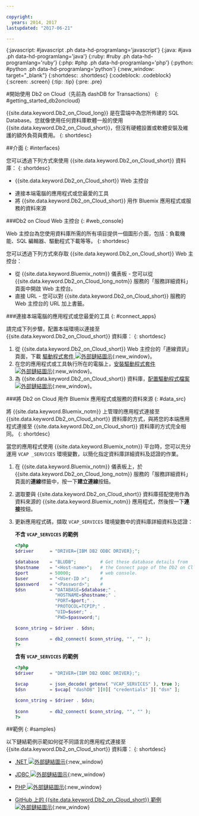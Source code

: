 ```yaml
---

copyright:
  years: 2014, 2017
lastupdated: "2017-06-21"

---
```


<!-- Attribute definitions --> 
{:javascript: #javascript .ph data-hd-programlang='javascript'}
{:java: #java .ph data-hd-programlang='java'}
{:ruby: #ruby .ph data-hd-programlang='ruby'}
{:php: #php .ph data-hd-programlang='php'}
{:python: #python .ph data-hd-programlang='python'}
{:new_window: target="_blank"}
{:shortdesc: .shortdesc}
{:codeblock: .codeblock}
{:screen: .screen}
{:tip: .tip}
{:pre: .pre}

#開始使用 Db2 on Cloud（先前為 dashDB for Transactions）
{: #getting_started_db2oncloud}

{{site.data.keyword.Db2_on_Cloud_long}} 是在雲端中為您所佈建的 SQL Database。您就像使用任何資料庫軟體一般的使用 {{site.data.keyword.Db2_on_Cloud_short}}，但沒有硬體設置或軟體安裝及維護的額外負荷與費用。
{: shortdesc}

##介面
{: #interfaces}

您可以透過下列方式來使用 {{site.data.keyword.Db2_on_Cloud_short}} 資料庫：
{: shortdesc}

   * {{site.data.keyword.Db2_on_Cloud_short}} Web 主控台
<!--   * REST APIs -->
   * 連接本端電腦的應用程式或您最愛的工具
   * 將 {{site.data.keyword.Db2_on_Cloud_short}} 用作 Bluemix 應用程式或服務的資料來源

###Db2 on Cloud Web 主控台
{: #web_console}

Web 主控台為您使用資料庫所需的所有項目提供一個圖形介面，包括：負載機能、SQL 編輯器、驅動程式下載等等。
{: shortdesc}

<!-- ![View of Db2 on Cloud web console dashboard page](images/console_v2.png) -->
<!-- ![View of {{site.data.keyword.dashdbshort_notm}} web console dashboard page](images/console_v2.jpg) -->

<!-- Click the link to take a tour of the Db2 web console: [General tour ![External link icon](../../icons/launch-glyph.svg "External link icon")](http://ibm.biz/dashdb-general-quick-tour "External link icon"){:new_window}. -->

您可以透過下列方式來存取 {{site.data.keyword.Db2_on_Cloud_short}} Web 主控台：
   * 從 {{site.data.keyword.Bluemix_notm}} 儀表板 - 您可以從 {{site.data.keyword.Db2_on_Cloud_long_notm}} 服務的「服務詳細資料」頁面中開啟 Web 主控台。
   * 直接 URL - 您可以對 {{site.data.keyword.Db2_on_Cloud_short}} 服務的 Web 主控台的 URL 加上書籤。

<!-- ###REST APIs
{: #apis}

With Db2 Warehouse plans, you can perform tasks related to file management, loading data, and running R scripts by using the [Db2 Warehouse REST API ![External link icon](../../icons/launch-glyph.svg "External link icon")](http://ibm.biz/dashdb-api){:new_window}.
{: shortdesc} -->

###連接本端電腦的應用程式或您最愛的工具
{: #connect_apps}

請完成下列步驟，配置本端環境以連接至 {{site.data.keyword.Db2_on_Cloud_short}} 資料庫：
{: shortdesc}

1. 從 {{site.data.keyword.Db2_on_Cloud_short}} Web 主控台的「連線資訊」頁面，下載 [ 驅動程式套件 ![外部鏈結圖示](../../icons/launch-glyph.svg "外部鏈結圖示")](https://www.ibm.com/support/knowledgecenter/SS6NHC/com.ibm.swg.im.dashdb.doc/connecting/connect_driver_package.html "外部鏈結圖示"){:new_window}。
2. 在您的應用程式或工具執行所在的電腦上，[安裝驅動程式套件 ![外部鏈結圖示](../../icons/launch-glyph.svg "外部鏈結圖示")](https://www.ibm.com/support/knowledgecenter/SS6NHC/com.ibm.swg.im.dashdb.doc/connecting/connect_driver_package_install.html "外部鏈結圖示"){:new_window}。
3. 為 {{site.data.keyword.Db2_on_Cloud_short}} 資料庫，[配置驅動程式檔案 ![外部鏈結圖示](../../icons/launch-glyph.svg "外部鏈結圖示")](https://www.ibm.com/support/knowledgecenter/en/SS6NHC/com.ibm.swg.im.dashdb.doc/connecting/connect_driver_package_config.html "外部鏈結圖示"){:new_window}。

###將 Db2 on Cloud 用作 Bluemix 應用程式或服務的資料來源
{: #data_src}

將 {{site.data.keyword.Bluemix_notm}} 上管理的應用程式連接至 {{site.data.keyword.Db2_on_Cloud_short}} 資料庫的方式，與將您的本端應用程式連接至 {{site.data.keyword.Db2_on_Cloud_short}} 資料庫的方式完全相同。
{: shortdesc}

當您的應用程式使用 {{site.data.keyword.Bluemix_notm}} 平台時，您可以充分運用 `VCAP _SERVICES` 環境變數，以簡化指定資料庫詳細資料及認證的作業。
1. 在 {{site.data.keyword.Bluemix_notm}} 儀表板上，於 {{site.data.keyword.Db2_on_Cloud_long_notm}} 服務的「服務詳細資料」頁面的**連線**標籤中，按一下**建立連線**按鈕。
2. 選取要與 {{site.data.keyword.Db2_on_Cloud_short}} 資料庫搭配使用作為資料來源的 {{site.data.keyword.Bluemix_notm}} 應用程式，然後按一下**連接**按鈕。
3. 更新應用程式碼，擷取 `VCAP_SERVICES` 環境變數中的資料庫詳細資料及認證：

    **不含 `VCAP_SERVICES` 的範例**

    ```php
    <?php
    $driver      = "DRIVER={IBM DB2 ODBC DRIVER};";

    $database    = "BLUDB";         # Get these database details from
    $hostname    = "<Host-name>";   # the Connect page of the Db2 on Cloud
    $port        = 50000;           # web console.
    $user        = "<User-ID >";    #
    $password    = "<Password>";    #
    $dsn         = "DATABASE=$database;" .
                   "HOSTNAME=$hostname;" .
                   "PORT=$port;" .
                   "PROTOCOL=TCPIP;" .
                   "UID=$user;" .
                   "PWD=$password;";

    $conn_string = $driver . $dsn;

    $conn        = db2_connect( $conn_string, "", "" );
    ?>
    ```

    **含有 `VCAP_SERVICES` 的範例**

    ```php
    <?php
    $driver      = "DRIVER={IBM DB2 ODBC DRIVER};";

    $vcap        = json_decode( getenv( "VCAP_SERVICES" ), true );
    $dsn         = $vcap[ "dashDB" ][0][ "credentials" ][ "dsn" ];

    $conn_string = $driver . $dsn;
                                   
    $conn        = db2_connect( $conn_string, "", "" );
    ?>
    ```

##範例
{: #samples}

以下鏈結範例示範如何從不同語言的應用程式連接至 {{site.data.keyword.Db2_on_Cloud_short}} 資料庫：
{: shortdesc}

   * [.NET ![外部鏈結圖示](../../icons/launch-glyph.svg "外部鏈結圖示")](https://www.ibm.com/support/knowledgecenter/SS6NHC/com.ibm.swg.im.dashdb.doc/connecting/connect_connecting__net_applications.html "外部鏈結圖示"){:new_window}
<!-- * [JAVA ![External link icon](../../icons/launch-glyph.svg "External link icon")](https://www.ibm.com/support/knowledgecenter/SS6NHC/com.ibm.swg.im.dashdb.doc/connecting/connect_connecting_java.html "External link icon"){:new_window} -->
   * [JDBC ![外部鏈結圖示](../../icons/launch-glyph.svg "外部鏈結圖示")](https://www.ibm.com/support/knowledgecenter/SS6NHC/com.ibm.swg.im.dashdb.doc/connecting/connect_connecting_jdbc_applications.html "外部鏈結圖示"){:new_window}
<!-- * [Node.js ![External link icon](../../icons/launch-glyph.svg "External link icon")](https://www.ibm.com/support/knowledgecenter/SS6NHC/com.ibm.swg.im.dashdb.doc/connecting/connect_connecting_nodejs.html "External link icon"){:new_window} -->
   * [PHP ![外部鏈結圖示](../../icons/launch-glyph.svg "外部鏈結圖示")](https://www.ibm.com/support/knowledgecenter/SS6NHC/com.ibm.swg.im.dashdb.doc/connecting/connect_connecting_php.html "外部鏈結圖示"){:new_window}
<!-- * [Python ![External link icon](../../icons/launch-glyph.svg "External link icon")](https://www.ibm.com/support/knowledgecenter/SS6NHC/com.ibm.swg.im.dashdb.doc/connecting/connect_connecting_python.html "External link icon"){:new_window} -->
   * [GitHub 上的 {{site.data.keyword.Db2_on_Cloud_short}} 範例 ![外部鏈結圖示](../../icons/launch-glyph.svg "外部鏈結圖示")](https://github.com/IBM-Bluemix/dashdb-nodejs-helloworld "外部鏈結圖示"){:new_window}


